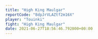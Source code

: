 ```yaml
---
title: "High King Maulgar"
reportCode: "8dpJrVLAZtf2m16X"
player: "Touinki"
fight: "High King Maulgar"
date: 2021-06-27T18:56:46.792000+00:00
---
```

